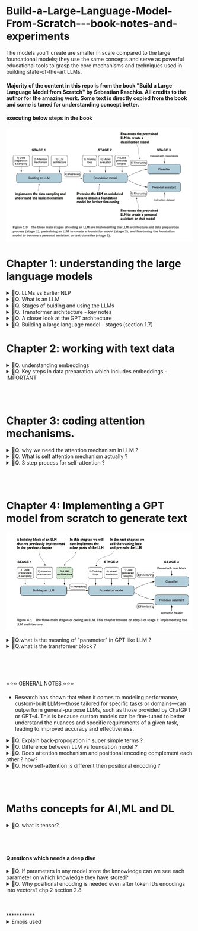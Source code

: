 # Build-a-Large-Language-Model-From-Scratch---book-notes-and-experiments
The models you’ll create are smaller in scale compared to the large foundational models; they use the same concepts and serve as powerful educational tools to grasp the core mechanisms and techniques used in building state-of-the-art LLMs.

#### Majority of the content in this repo is from the book "Build a Large Language Model from Scratch" by Sebastian Raschka. All credits to the author for the amazing work. Some text is directly copied from the book and some is tuned for understanding concept better.

#### executing below steps in the book
![alt text](image-6.png)


# Chapter 1: understanding the large language models
<details>
<summary>🎯Q. LLMs vs Earlier NLP</summary>

- **LLMs** are transformer-based deep models trained on massive text corpora, delivering broad, context-aware language abilities. However, their "understanding" refers to producing coherent, relevant text—not human-level consciousness.
- Unlike earlier NLP models, which relied on handcrafted rules or simpler models for narrow tasks (e.g., spam detection, translation), LLMs are versatile and excel at complex understanding and generation.
- Earlier models focused on categorization and pattern recognition but struggled with nuanced tasks. LLMs, powered by `transformers and vast datasets, represent a paradigm shift in NLP`, making it more capable and flexible.

⭐ **Key Takeaway**: Transformers and massive datasets have fundamentally transformed NLP. ⭐
</details>


<details>
<summary>🎯Q. What is an LLM </summary>

- An LLM is a neural network designed to understand, generate, and respond to human-like text.
- Models like this often have tens or even hundreds of billions of parameters, which are the adjustable weights in the network that are optimized during training to predict the next word in a sequence.
- The “large” in “large language model” refers to both the model’s size in terms of parameters and the immense dataset on which it’s trained.
- Think of `parameters` as the number of knobs you can turn to adjust the model's behavior, and `training data` is like the vast library of books and articles the model reads to learn language patterns. 

- LLMs utilize an architecture called the `transformer`, which allows them to pay selective attention to different parts of the input when making predictions, making them
especially adept at handling the nuances and complexities of human language.

- ⭐⭐Machine learning⭐ and ⭐deep learning⭐ are fields aimed at implementing algorithms that enable computers
to learn from data and perform tasks that typically require human intelligence.⭐

- traditional machine learning requires a manual feature engineering step, where domain experts identify and extract relevant features from the data to train models. In contrast, deep learning models automatically learn hierarchical feature representations from raw data through multiple deep layers, eliminating the need for manual feature engineering.

![alt text](image.png)
</details>

<details>
<summary>🎯Q. Stages of buiding and using the LLMs </summary>

- The general process of creating an LLM includes `pretraining` and `fine-tuning`.
- 🎯traditional machine learning vs pretraining and fine-tuning of LLMs🎯:
  - In traditional `machine learning`, it uses `supervised learning`, where models are trained from scratch on a single, specific task using labeled data.
  - In `pretraning` an LLM large `self-supervised` learning is used, where the model learns general language patterns from massive amounts of unlabeled text data. 
  - In `fine-tuning` the LLMs it uses the `supervised learning on smaller, labeled datasets to adapt the model for specific tasks`.

  - The two most popular categories of fine-tuning LLMs are `instruction fine-tuning` and `classification fine-tuning`.
    - In `instruction fine-tuning`, the labeled dataset consists of instruction and answer pairs, such as a query to translate a text accompanied by the correctly translated text. 
    - In `classification fine-tuning`, the labeled dataset consists of texts and associated class labels—for example, emails associated with “spam” or “not spam” labels.
</details>


<details>
<summary>🎯Q. Transformer architecture - key notes</summary>

- Most modern LLMs rely on the transformer architecture, which is a 💡`deep neural network architecture`💡 introduced in the 2017 paper “Attention Is All You Need”
- To understand LLMs, we must understand the original transformer, which was developed for machine translation, translating English texts to German and French.
- There are key two steps in the transformer architecture:
  1. The `encoder` processes the input text and creates a numerical representation of it (Embeddings) which capture the contextual information of the input.
  2. The `decoder` takes this representation initially convert literally word by word  and then goes through `self-attention` and then generates the final output text.
- This image is simple initial depiction however many things goes inside which autor is about to explain in the next chapters.
![alt text](image-1.png)

- After this paper on this concept other variants transformer emerged and become backbone of many LLMs. Like BERT (short for bidirectional
encoder representations from transformers) and the various GPT models (short for generative pretrained transformers)
</details>

<details>
<summary>🎯Q. A closer look at the GPT architecture</summary>

- GPT was originally introduced in the paper “Improving Language Understanding by Generative Pre-Training” in 2018 by Alec Radford and colleagues at OpenAI.
- The model is simply trained to preduct the next --> word in a sequence of words.
- Compared to the original transformer architecture we covered in section 1.4, the general GPT architecture is relatively simple. Essentially, it’s just the decoder part without the encoder.
- Since decoder-style models like GPT generate text by predicting text one word at a time, they are considered a type of `autoregressive model`.
- `Autoregressive models` incorporate their previous outputs as inputs for future predictions.
- The ability to perform tasks that the model wasn’t explicitly trained to perform is called an `emergent behavior`. This capability isn’t explicitly taught during training but emerges as a natural consequence of the model’s exposure to vast quantities of multilingual data in diverse contexts.

</details>


<details>
<summary>🎯Q. Building a large language model - stages (section 1.7)</summary>

- from the book - "Build a Large Language Model from Scratch" by Sebastian Raschka
- ![alt text](image-2.png)
</details>



# Chapter 2: working with text data

<details>
<summary>🎯Q. understanding embeddings</summary>

- The concept of converting data into a vector format is often referred to as embedding.
- It’s important to note that different data formats require distinct embedding models. For example, an embedding model designed for text would not be suitable for embedding audio or video data.
- ⭐The primary purpose of embeddings is to convert nonnumeric data into a format that neural networks can process.⭐

</details>

<details>
<summary>🎯Q. Key steps in data preparation which includes embeddings - IMPORTANT</summary>

- All the steps along with test code is mentiond under @chp_02_embeddings/embeddings.ipynb file. Please have a look.
- Below is the summary of the steps.
  1. `Tokenization` - breaking down text into smaller units called tokens.
      - Example:
          - Input: "The cat sat on the mat."
          - Output Tokens: ["The", "cat", "sat", "on", "the", "mat", "."]
  2. `Token IDs` - converting tokens into numerical representations called token IDs.
      - Example:
          - Tokens: ["The", "cat", "sat", "on", "the", "mat", "."]
          - Token IDs: [101, 2009, 2021, 2006, 1996, 3007, 1012]
  3. `Token Embeddings` - transforming token IDs `into dense vectors` using an embedding layer.
      - Example:
          - Token IDs: [101, 2009, 2021, 2006, 1996, 3007, 1012]
          - Token Embeddings: [[0.1, 0.2, ...], [0.3, 0.4, ...], ..., [0.5, 0.6, ...]]
  4. `Positional Embeddings` - adding 
      - positional information to token embeddings to capture word order.
  5. `Input Embeddings` - combining `token embeddings` and `positional embeddings` to create input embeddings for the model.
  6. Finally this input embeddings are fed into the transformer model for further processing. (Chp 3 onwards)

</details>

<br>
<br>
<br>

# Chapter 3: coding attention mechanisms.

<details>
<summary>🎯Q. why we need the attention mechanism in LLM ?</summary>

- The attention mechanism allows the model to focus on different parts of the input sequence when making predictions, rather than treating all parts equally.
- This is especially important for handling long-range dependencies in text, where the meaning of a word can depend on words that are far apart in the sequence.
- The attention mechanism helps the model to dynamically weigh the importance of different words in the input sequence based on their relevance to the current prediction task.
- This allows the model to capture context more effectively and generate more coherent and contextually relevant text.
- Example : Suppose we want to develop a language translation model that translates text from one language into another. As shown in figure below, we can’t simply translate a text word by word due to the grammatical structures in the source and target language.
- ![alt text](image-7.png)
- RNN (recurrent neural network) is usually used for this kind of tasks but it has its own limitations like vanishing gradient problem, long training times etc. To overcome these limitations attention mechanism is used.
    - ![alt text](image-8.png)
- ⭐ The big limitation of encoder–decoder RNNs is that the RNN can’t directly access earlier hidden states from the encoder during the decoding phase. Consequently, it relies solely on the current hidden state, which encapsulates all relevant information. This can lead to a loss of context, especially in complex sentences where dependencies might span long distances.⭐ 
- Fortunately, it is not essential to understand RNNs to build an LLM. Just remember that encoder–decoder RNNs had a shortcoming that motivated the design of
attention mechanisms.
- Later, researchers discovered that RNNs were not essential for NLP deep neural networks and introduced the transformer architecture with self-attention, inspired by the Bahdanau attention mechanism.
</details>


<details>
<summary>🎯Q. What is self attention mechanism actually ?</summary>

- Self-attention is a mechanism that allows each position in the input sequence to consider the relevancy of, or “attend to,” all other positions in the same sequence when computing the representation of a sequence.
- Self-attention is a key component of contemporary LLMs based on the transformer architecture, such as the GPT series.
- The `self-attention mechanism` enables the model to weigh the importance of different words in a sequence relative to each other, allowing it to capture context and relationships more effectively.
- In `self-attention`, the `“self”` refers to the mechanism’s ability to compute attention weights by relating different positions within a single input sequence.
- It assesses and learns the relationships and dependencies between various parts of the input itself, such as words in a sentence or pixels in an image.
- This is in contrast to traditional attention mechanisms, where the focus is on the relationships between elements of two different sequences.
- ⭐⭐In the context of self-attention mechanisms, the dot product determines the extent to which each element in a sequence focuses on, or “attends to,” any other element: the higher the dot product, the higher the similarity and attention score between two elements.⭐⭐
</details>

<details>
<summary>🎯Q. 3 step process for self-attention ?</summary>

- Its a 3 step process to calculate self attention
  1. step 1 - compute unnormalized attention scores "w"
  2. step 2 - normalize the unnormalized attention scores ("omegas","w") so that they sum up to 1
  3. step 3 - compute the context vector by multiplying the embedded input tokens, with the attention weights and sum the resulting vectors.
- All the steps along with test code is mentioned under @chp_03_self_attention_theory/self_attention.ipynb file. Please have a look. This is super interesting and the original author has explained it very well.
- ![alt text](image-9.png)

</details>

<br>
<br>
<br>


# Chapter 4: Implementing a GPT model from scratch to generate text
![alt text](image-13.png)

<details>
<summary>🎯Q.what is the meaning of "parameter" in GPT like LLM ?</summary>

- In the context of deep learning and LLMs like GPT, the term “parameters” refers to the trainable weights of the model. (weights is also a n-d array/tensor)
- These weights are essentially the internal variables of the model that are adjusted and optimized during the training process to `minimize a specific loss function`. Meaning the model learns to make better predictions by adjusting these weights based on the input data and the expected output.
- ![alt text](image-14.png)
- ![alt text](image-15.png)

- In a neural network, parameters include:
  - `Weights`: These are the coefficients(a numerical or constant) that connect neurons in one layer to neurons in the next layer. They determine the strength and direction of the connection.
  - `Biases`: These are additional parameters added to the weighted sum of inputs to a neuron before applying the activation function. They help the model learn patterns that do not pass through the origin. (activatoin function is like a threshold function)
- The number of parameters in a model is often used as a measure of its complexity and capacity. Larger models with more parameters can potentially learn more complex patterns from data, but they also require more computational resources and data to train effectively.
- In the context of LLMs like GPT, the number of parameters can range from millions to billions, depending on the size and architecture of the model.
</details>

<details>
<summary>🎯Q.what is the transformer block ?</summary>

- A transformer block is a fundamental `building unit of the transformer architecture`, which is widely used in natural language processing (NLP) tasks, including large language models (LLMs) like GPT.
- A transformer block typically consists of two main components:
  1. `Multi-Head Self-Attention Mechanism`: This component allows the model to focus on different parts of the input sequence when making predictions. It computes attention scores for each token in the sequence relative to all other tokens, enabling the model to capture context and relationships effectively.
  2. `Feed-Forward Neural Network`: This component processes the output of the self-attention mechanism, applying a series of transformations to enhance the model's ability to learn complex patterns.
- ![alt text](image-16.png)
</details>



<br><br>
<br>
<br>
⭐⭐⭐ GENERAL NOTES ⭐⭐⭐

- Research has shown that when it comes to modeling performance, custom-built
LLMs—those tailored for specific tasks or domains—can outperform general-purpose
LLMs, such as those provided by ChatGPT or GPT-4. This is because custom models can be fine-tuned to better understand the nuances and specific requirements of a given task, leading to improved accuracy and effectiveness.

<details>
<summary>🎯Q. Explain back-propogation in super simple terms ?</summary>

- The backpropagation algorithm is a method used to train neural networks. It helps the network learn from its mistakes and improve its predictions over time. Here’s a simple breakdown of how it works:

1. `Prediction`: The neural network makes a guess (output) based on the input data.
2. `Error Calculation`: The network checks how wrong its guess was by comparing it to the correct answer (using a loss function).
3. `Blame Assignment`: Backpropagation works backward through the network, figuring out which parts (neurons/weights) contributed most to the error.
4. `Adjustment`: The network adjusts its weights (parameters) slightly to reduce the error for the next prediction. This is done using a method called `gradient descent`.
5. `Repeat`: This process repeats many times, improving the network's predictions step by step.
</details>

<details>
<summary>🎯Q. Difference between LLM vs foundation model ?</summary>

- LLM is a type of foundation model specifically designed for natural language processing tasks. Foundation models are large-scale models trained on vast amounts of data that can be adapted to various tasks, including but not limited to language processing.
- Foundation model servers as a base for the fine-tuning and adaptation to specific tasks, while LLMs are specialized versions of these models focused on understanding and generating human language.
</details>

<details>
<summary>🎯Q. Does attention mechanism and positional encoding complement each other ? how?</summary>
- ![alt text](image-10.png)
</details>

<details>
<summary>🎯Q. How self-attention is different then positional encoding ?</summary>

- The difference between self-attention and positional encoding lies in their roles:

    - `Self-Attention`: Focuses on the relationships between tokens in a sequence, determining which tokens are most relevant to each other, regardless of their positions. It captures context dynamically.

    - `Positional Encoding`: Provides information about the order of tokens in the sequence, ensuring the model understands the sequence structure since transformers process tokens in parallel.

- In short, self-attention captures "what to focus on," while positional encoding provides "where in the sequence."
- ![alt text](image-11.png)
- ![alt text](image-12.png)

</details>

<br>
<br>
<br>

# Maths concepts for AI,ML and DL

</details>


<details>
<summary>🎯Q. what is tensor?</summary>

- Tensors represent a mathematical concept that generalizes vectors and matrices to potentially higher dimensions.
- In other words, tensors are mathematical objects that can be characterized by their order (or rank), which provides the number of dimensions. For example, a scalar (just a number) is a tensor of rank 0, a vector is a tensor of rank 1, and a matrix is a tensor of rank 2
- 🔥From a computational perspective, tensors serve as `data containers`🔥. For instance, they hold multidimensional data, where 🔥each dimension represents a different feature🔥.
- Tensor libraries like `PyTorch` can create, manipulate, and compute with these arrays efficiently. In this context, `a tensor library functions as an array library`.
- PyTorch tensors are similar to NumPy arrays but have several additional features that are important for deep learning.
- ![alt text](image-4.png)
- ![alt text](image-3.png)
- ![alt text](image-5.png)

- ref : https://www.kdnuggets.com/2018/05/wtf-tensor.html
</details>

<br>
<br>
<br>

#### Questions which needs a deep dive

<details>
<summary>🎯Q. If parameters in any model store the knnowledge can we see each parameter on which knowledge they have stored?</summary>

- This is integpretability challenge, one of the biggest open problems in AI research (Rudin, 2019; Castelvecchi, 2016)
- TODO - do understand and go deep.
</details>

<details>
<summary>🎯Q. Why positional encoding is needed even after token IDs encodings into vectors? chp 2 section 2.8 </summary>

- TODO
</details>



<br>
<br>
<br>
***********
<details>
<summary>Emojis used</summary>
⭐ - For important points
🔥 - super important
💡 - For key concepts/tips
⚠️ - For warnings/common mistake
🎯 - For exam targets/focus areas/ question 
🚀 - For advanced topics .
🚫 - For indicating something that cannot be used or a concerning point
</summary>
</details>